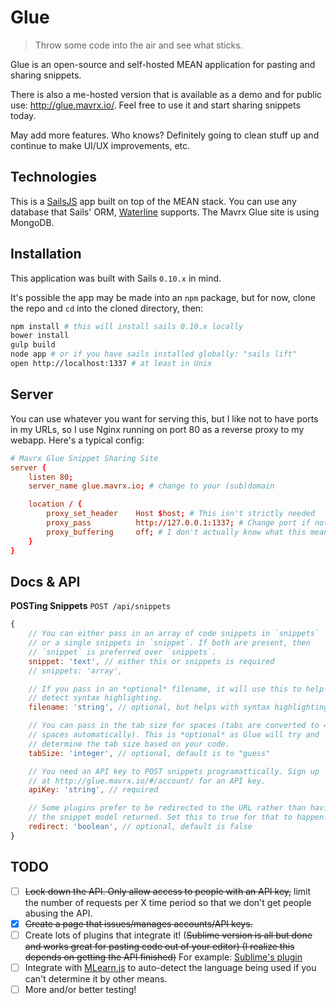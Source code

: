 # Glue
> Throw some code into the air and see what sticks.

Glue is an open-source and self-hosted MEAN application for pasting and sharing snippets.

There is also a me-hosted version that is available as a demo and for public use: http://glue.mavrx.io/. Feel free to use it and start sharing snippets today.

May add more features. Who knows? Definitely going to clean stuff up and continue to make UI/UX improvements, etc.

## Technologies
This is a [SailsJS](http://sailsjs.org/) app built on top of the MEAN stack. You can use any database that Sails' ORM, [Waterline](https://github.com/balderdashy/waterline) supports. The Mavrx Glue site is using MongoDB.

## Installation
This application was built with Sails `0.10.x` in mind.

It's possible the app may be made into an `npm` package, but for now, clone the repo and `cd` into the cloned directory, then:

```bash
npm install # this will install sails 0.10.x locally
bower install
gulp build
node app # or if you have sails installed globally: "sails lift"
open http://localhost:1337 # at least in Unix
```

## Server
You can use whatever you want for serving this, but I like not to have ports in my URLs, so I use Nginx running on port 80 as a reverse proxy to my webapp. Here's a typical config:

```conf
# Mavrx Glue Snippet Sharing Site
server {
    listen 80;
    server_name glue.mavrx.io; # change to your (sub)domain

    location / {
        proxy_set_header    Host $host; # This isn't strictly needed
        proxy_pass          http://127.0.0.1:1337; # Change port if not using default
        proxy_buffering     off; # I don't actually know what this means
    }
}
```

## Docs & API
**POSTing Snippets**
`POST /api/snippets`

```javascript
{
    // You can either pass in an array of code snippets in `snippets`
    // or a single snippets in `snippet`. If both are present, then
    // `snippet` is preferred over `snippets`.
    snippet: 'text', // either this or snippets is required
    // snippets: 'array',

    // If you pass in an *optional* filename, it will use this to help
    // detect syntax highlighting.
    filename: 'string', // optional, but helps with syntax highlighting

    // You can pass in the tab size for spaces (tabs are converted to 4
    // spaces automatically). This is *optional* as Glue will try and
    // determine the tab size based on your code.
    tabSize: 'integer', // optional, default is to "guess"

    // You need an API key to POST snippets programattically. Sign up
    // at http://glue.mavrx.io/#/account/ for an API key.
    apiKey: 'string', // required

    // Some plugins prefer to be redirected to the URL rather than having
    // the snippet model returned. Set this to true for that to happen.
    redirect: 'boolean', // optional, default is false
}
```

## TODO
* [ ] ~~Lock down the API. Only allow access to people with an API key,~~ limit the number of requests per X time period so that we don't get people abusing the API.
* [x] ~~Create a page that issues/manages accounts/API keys.~~
* [ ] Create lots of plugins that integrate it! (~~Sublime version is all but done and works great for pasting code out of your editor) (I realize this depends on getting the API finished)~~ For example: [Sublime's plugin](https://github.com/surgeforward/glue-sublime-plugin)
* [ ] Integrate with [MLearn.js](https://github.com/surgeforward/MLearn.js/) to auto-detect the language being used if you can't determine it by other means.
* [ ] More and/or better testing!